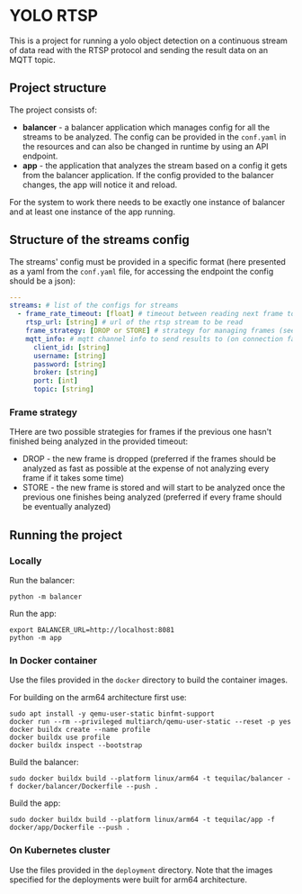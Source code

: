 # YOLO RTSP

This is a project for running a yolo object detection on a continuous stream of data read with the RTSP protocol
and sending the result data on an MQTT topic.

## Project structure

The project consists of:
* **balancer** - a balancer application which manages config for all the streams to be analyzed. 
  The config can be provided in the `conf.yaml` in the resources and can also be changed in runtime by using an API endpoint.
* **app** - the application that analyzes the stream based on a config it gets from the balancer application.
If the config provided to the balancer changes, the app will notice it and reload.
  
For the system to work there needs to be exactly one instance of balancer and at least one instance of the app running.

## Structure of the streams config

The streams' config must be provided in a specific format (here presented as a yaml from the `conf.yaml` file,
for accessing the endpoint the config should be a json):
```yaml
---
streams: # list of the configs for streams
  - frame_rate_timeout: [float] # timeout between reading next frame to be analyzed
    rtsp_url: [string] # url of the rtsp stream to be read
    frame_strategy: [DROP or STORE] # strategy for managing frames (see below)
    mqtt_info: # mqtt channel info to send results to (on connection fais the info will be logged)
      client_id: [string]
      username: [string]
      password: [string]
      broker: [string]
      port: [int]
      topic: [string]
```

### Frame strategy

THere are two possible strategies for frames if the previous one hasn't finished being analyzed in the provided timeout:
* DROP - the new frame is dropped 
  (preferred if the frames should be analyzed as fast as possible at the expense of not analyzing every frame if it takes some time)
* STORE - the new frame is stored and will start to be analyzed once the previous one finishes being analyzed
  (preferred if every frame should be eventually analyzed)

## Running the project

### Locally

Run the balancer:
```shell
python -m balancer
```
Run the app:
```shell
export BALANCER_URL=http://localhost:8081
python -m app
```

### In Docker container

Use the files provided in the `docker` directory to build the container images.

For building on the arm64 architecture first use:
```shell
sudo apt install -y qemu-user-static binfmt-support
docker run --rm --privileged multiarch/qemu-user-static --reset -p yes
docker buildx create --name profile
docker buildx use profile
docker buildx inspect --bootstrap
```
Build the balancer:
```shell
sudo docker buildx build --platform linux/arm64 -t tequilac/balancer -f docker/balancer/Dockerfile --push .
```
Build the app:
```shell
sudo docker buildx build --platform linux/arm64 -t tequilac/app -f docker/app/Dockerfile --push .
```

### On Kubernetes cluster

Use the files provided in the `deployment` directory.
Note that the images specified for the deployments were built for arm64 architecture.
